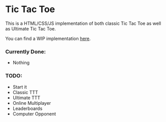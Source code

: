 # Tic Tac Toe
This is a HTML/CSS/JS implementation of both classic Tic Tac Toe as well as Ultimate Tic Tac Toe.


You can find a WIP implementation [here](https://mysticworks.github.io/ttt). 

### Currently Done:
- Nothing

### TODO:
- Start it
- Classic TTT
- Ultimate TTT
- Online Multiplayer
- Leaderboards
- Computer Opponent

